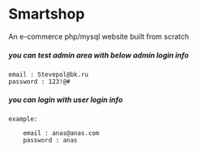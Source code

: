 # Smartshop
An e-commerce php/mysql website built from scratch 

<h5> you can test admin area with below admin login info </h5> 

    email : Stevepol@bk.ru
    password : 123!@#

<h5>  you can login with user login info</h5> 

    example: 

        email : anas@anas.com
        password : anas


